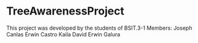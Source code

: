# TreeAwarenessProject

This project was developed by the students of BSIT.3-1
Members:
Joseph Canlas
Erwin Castro
Kaila David
Erwin Galura

